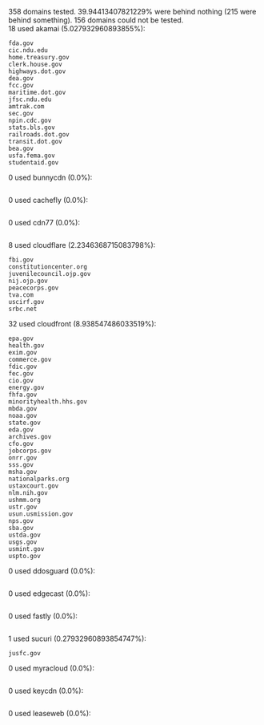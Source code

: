 358 domains tested. 39.94413407821229% were behind nothing (215 were behind something). 156 domains could not be tested.<br>
18 used akamai (5.027932960893855%):
```
fda.gov
cic.ndu.edu
home.treasury.gov
clerk.house.gov
highways.dot.gov
dea.gov
fcc.gov
maritime.dot.gov
jfsc.ndu.edu
amtrak.com
sec.gov
npin.cdc.gov
stats.bls.gov
railroads.dot.gov
transit.dot.gov
bea.gov
usfa.fema.gov
studentaid.gov
```

0 used bunnycdn (0.0%):
```

```

0 used cachefly (0.0%):
```

```

0 used cdn77 (0.0%):
```

```

8 used cloudflare (2.2346368715083798%):
```
fbi.gov
constitutioncenter.org
juvenilecouncil.ojp.gov
nij.ojp.gov
peacecorps.gov
tva.com
uscirf.gov
srbc.net
```

32 used cloudfront (8.938547486033519%):
```
epa.gov
health.gov
exim.gov
commerce.gov
fdic.gov
fec.gov
cio.gov
energy.gov
fhfa.gov
minorityhealth.hhs.gov
mbda.gov
noaa.gov
state.gov
eda.gov
archives.gov
cfo.gov
jobcorps.gov
onrr.gov
sss.gov
msha.gov
nationalparks.org
ustaxcourt.gov
nlm.nih.gov
ushmm.org
ustr.gov
usun.usmission.gov
nps.gov
sba.gov
ustda.gov
usgs.gov
usmint.gov
uspto.gov
```

0 used ddosguard (0.0%):
```

```

0 used edgecast (0.0%):
```

```

0 used fastly (0.0%):
```

```

1 used sucuri (0.27932960893854747%):
```
jusfc.gov
```

0 used myracloud (0.0%):
```

```

0 used keycdn (0.0%):
```

```

0 used leaseweb (0.0%):
```

```
